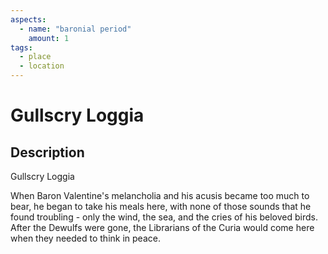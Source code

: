 ```yaml
---
aspects: 
  - name: "baronial period"
    amount: 1
tags:
  - place
  - location
---
```


# Gullscry Loggia

## Description
Gullscry Loggia

When Baron Valentine's melancholia and his acusis became too much to bear, he began to take his meals here, with none of those sounds that he found troubling - only the wind, the sea, and the cries of his beloved birds. After the Dewulfs were gone, the Librarians of the Curia would come here when they needed to think in peace.
